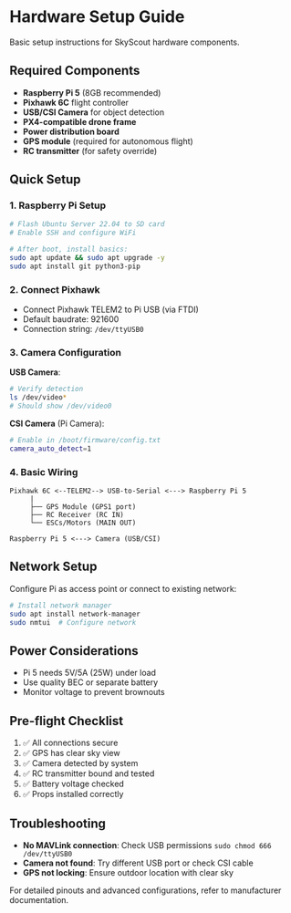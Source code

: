 # Hardware Setup Guide

Basic setup instructions for SkyScout hardware components.

## Required Components

- **Raspberry Pi 5** (8GB recommended)
- **Pixhawk 6C** flight controller
- **USB/CSI Camera** for object detection
- **PX4-compatible drone frame**
- **Power distribution board**
- **GPS module** (required for autonomous flight)
- **RC transmitter** (for safety override)

## Quick Setup

### 1. Raspberry Pi Setup

```bash
# Flash Ubuntu Server 22.04 to SD card
# Enable SSH and configure WiFi

# After boot, install basics:
sudo apt update && sudo apt upgrade -y
sudo apt install git python3-pip
```

### 2. Connect Pixhawk

- Connect Pixhawk TELEM2 to Pi USB (via FTDI)
- Default baudrate: 921600
- Connection string: `/dev/ttyUSB0`

### 3. Camera Configuration

**USB Camera**:
```bash
# Verify detection
ls /dev/video*
# Should show /dev/video0
```

**CSI Camera** (Pi Camera):
```bash
# Enable in /boot/firmware/config.txt
camera_auto_detect=1
```

### 4. Basic Wiring

```
Pixhawk 6C <--TELEM2--> USB-to-Serial <---> Raspberry Pi 5
     |
     ├── GPS Module (GPS1 port)
     ├── RC Receiver (RC IN)
     └── ESCs/Motors (MAIN OUT)

Raspberry Pi 5 <---> Camera (USB/CSI)
```

## Network Setup

Configure Pi as access point or connect to existing network:

```bash
# Install network manager
sudo apt install network-manager
sudo nmtui  # Configure network
```

## Power Considerations

- Pi 5 needs 5V/5A (25W) under load
- Use quality BEC or separate battery
- Monitor voltage to prevent brownouts

## Pre-flight Checklist

1. ✅ All connections secure
2. ✅ GPS has clear sky view
3. ✅ Camera detected by system
4. ✅ RC transmitter bound and tested
5. ✅ Battery voltage checked
6. ✅ Props installed correctly

## Troubleshooting

- **No MAVLink connection**: Check USB permissions `sudo chmod 666 /dev/ttyUSB0`
- **Camera not found**: Try different USB port or check CSI cable
- **GPS not locking**: Ensure outdoor location with clear sky

For detailed pinouts and advanced configurations, refer to manufacturer documentation.
